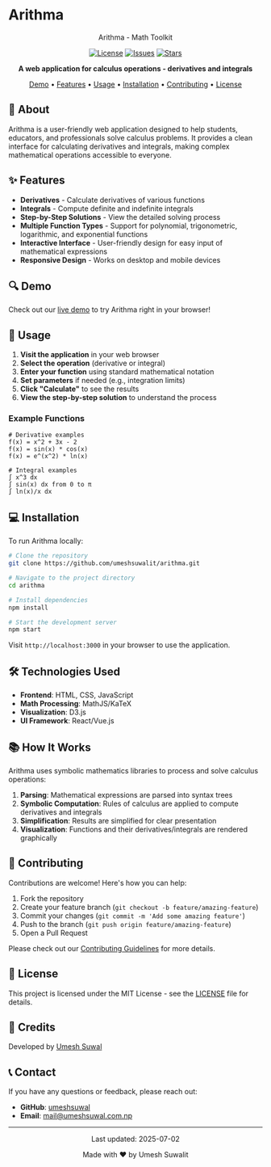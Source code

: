 # Arithma

<div align="center">
  
Arithma - Math Toolkit

[![License](https://img.shields.io/github/license/umeshsuwalit/arithma)](https://github.com/umeshsuwal/arithma/blob/main/LICENSE)
[![Issues](https://img.shields.io/github/issues/umeshsuwalit/arithma)](https://github.com/umeshsuwal/arithma/issues)
[![Stars](https://img.shields.io/github/stars/umeshsuwalit/arithma)](https://github.com/umeshsuwal/arithma/stargazers)

**A web application for calculus operations - derivatives and integrals**

[Demo](#demo) • 
[Features](#features) • 
[Usage](#usage) • 
[Installation](#installation) • 
[Contributing](#contributing) • 
[License](#license)

</div>

## 📖 About

Arithma is a user-friendly web application designed to help students, educators, and professionals solve calculus problems. It provides a clean interface for calculating derivatives and integrals, making complex mathematical operations accessible to everyone.

## ✨ Features

- **Derivatives** - Calculate derivatives of various functions
- **Integrals** - Compute definite and indefinite integrals
- **Step-by-Step Solutions** - View the detailed solving process
- **Multiple Function Types** - Support for polynomial, trigonometric, logarithmic, and exponential functions
- **Interactive Interface** - User-friendly design for easy input of mathematical expressions
- **Responsive Design** - Works on desktop and mobile devices

## 🔍 Demo

Check out our [live demo](https://arithma-by-umesh.vercel.app/) to try Arithma right in your browser!

## 🚀 Usage

1. **Visit the application** in your web browser
2. **Select the operation** (derivative or integral)
3. **Enter your function** using standard mathematical notation
4. **Set parameters** if needed (e.g., integration limits)
5. **Click "Calculate"** to see the results
6. **View the step-by-step solution** to understand the process

### Example Functions

```
# Derivative examples
f(x) = x^2 + 3x - 2
f(x) = sin(x) * cos(x)
f(x) = e^(x^2) * ln(x)

# Integral examples
∫ x^3 dx
∫ sin(x) dx from 0 to π
∫ ln(x)/x dx
```

## 💻 Installation

To run Arithma locally:

```bash
# Clone the repository
git clone https://github.com/umeshsuwalit/arithma.git

# Navigate to the project directory
cd arithma

# Install dependencies
npm install

# Start the development server
npm start
```

Visit `http://localhost:3000` in your browser to use the application.

## 🛠️ Technologies Used

- **Frontend**: HTML, CSS, JavaScript
- **Math Processing**: MathJS/KaTeX
- **Visualization**: D3.js
- **UI Framework**: React/Vue.js

## 📚 How It Works

Arithma uses symbolic mathematics libraries to process and solve calculus operations:

1. **Parsing**: Mathematical expressions are parsed into syntax trees
2. **Symbolic Computation**: Rules of calculus are applied to compute derivatives and integrals
3. **Simplification**: Results are simplified for clear presentation
4. **Visualization**: Functions and their derivatives/integrals are rendered graphically

## 🤝 Contributing

Contributions are welcome! Here's how you can help:

1. Fork the repository
2. Create your feature branch (`git checkout -b feature/amazing-feature`)
3. Commit your changes (`git commit -m 'Add some amazing feature'`)
4. Push to the branch (`git push origin feature/amazing-feature`)
5. Open a Pull Request

Please check out our [Contributing Guidelines](CONTRIBUTING.md) for more details.

## 📄 License

This project is licensed under the MIT License - see the [LICENSE](LICENSE) file for details.

## 👥 Credits

Developed by [Umesh Suwal](https://github.com/umeshsuwal)

## 📞 Contact

If you have any questions or feedback, please reach out:

- **GitHub**: [umeshsuwal](https://github.com/umeshsuwal)
- **Email**: mail@umeshsuwal.com.np

---

<div align="center">
  <p>Last updated: 2025-07-02</p>
  Made with ❤️ by Umesh Suwalit
</div>